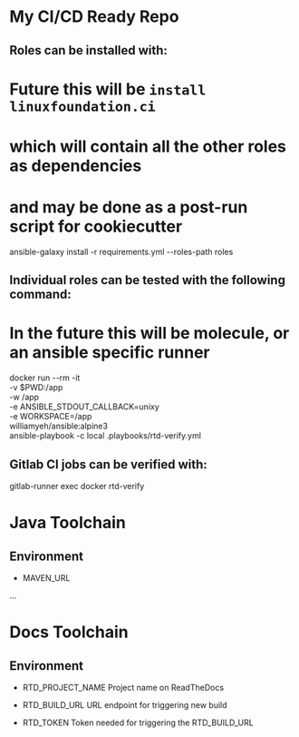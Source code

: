 # My CI/CD Ready Repo

## Roles can be installed with:

  # Future this will be `install linuxfoundation.ci`
  #  which will contain all the other roles as dependencies
  #  and may be done as a post-run script for cookiecutter
  ansible-galaxy install -r requirements.yml --roles-path roles

## Individual roles can be tested with the following command:

  # In the future this will be molecule, or an ansible specific runner
  docker run --rm -it \
  -v $PWD:/app \
  -w /app \
  -e ANSIBLE_STDOUT_CALLBACK=unixy \
  -e WORKSPACE=/app \
  williamyeh/ansible:alpine3 \
  ansible-playbook -c local .playbooks/rtd-verify.yml


## Gitlab CI jobs can be verified with:

  gitlab-runner exec docker rtd-verify







# Java Toolchain

## Environment

- MAVEN_URL

...



# Docs Toolchain

## Environment

- RTD_PROJECT_NAME
    Project name on ReadTheDocs

- RTD_BUILD_URL
    URL endpoint for triggering new build

- RTD_TOKEN
    Token needed for triggering the RTD_BUILD_URL

